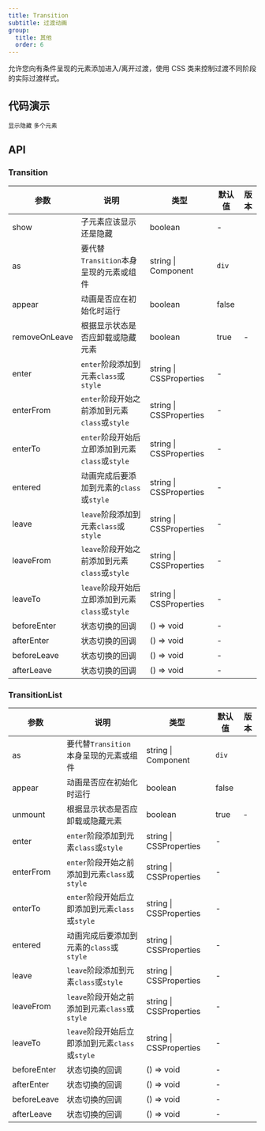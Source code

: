 ```yaml
---
title: Transition
subtitle: 过渡动画
group:
  title: 其他
  order: 6
---
```


允许您向有条件呈现的元素添加进入/离开过渡，使用 CSS 类来控制过渡不同阶段的实际过渡样式。

## 代码演示

<!-- prettier-ignore -->
<code src="./demo/basic.tsx" >显示隐藏</code>
<code src="./demo/multiple.tsx" >多个元素</code>

## API

### Transition

| 参数 | 说明 | 类型 | 默认值 | 版本 |
| --- | --- | --- | --- | --- |
| show | 子元素应该显示还是隐藏 | boolean | - |  |
| as | 要代替`Transition`本身呈现的元素或组件 | string \| Component | `div` |  |
| appear | 动画是否应在初始化时运行 | boolean | false |  |
| removeOnLeave | 根据显示状态是否应卸载或隐藏元素 | boolean | true | - |
| enter | `enter`阶段添加到元素`class`或`style` | string \| CSSProperties | - |  |
| enterFrom | `enter`阶段开始之前添加到元素`class`或`style` | string \| CSSProperties | - |  |
| enterTo | `enter`阶段开始后立即添加到元素`class`或`style` | string \| CSSProperties | - |  |
| entered | 动画完成后要添加到元素的`class`或`style` | string \| CSSProperties | - |  |
| leave | `leave`阶段添加到元素`class`或`style` | string \| CSSProperties | - |  |
| leaveFrom | `leave`阶段开始之前添加到元素`class`或`style` | string \| CSSProperties | - |  |
| leaveTo | `leave`阶段开始后立即添加到元素`class`或`style` | string \| CSSProperties | - |  |
| beforeEnter | 状态切换的回调 | () => void | - |  |
| afterEnter | 状态切换的回调 | () => void | - |  |
| beforeLeave | 状态切换的回调 | () => void | - |  |
| afterLeave | 状态切换的回调 | () => void | - |  |

### TransitionList

| 参数 | 说明 | 类型 | 默认值 | 版本 |
| --- | --- | --- | --- | --- |
| as | 要代替`Transition`本身呈现的元素或组件 | string \| Component | `div` |  |
| appear | 动画是否应在初始化时运行 | boolean | false |  |
| unmount | 根据显示状态是否应卸载或隐藏元素 | boolean | true | - |
| enter | `enter`阶段添加到元素`class`或`style` | string \| CSSProperties | - |  |
| enterFrom | `enter`阶段开始之前添加到元素`class`或`style` | string \| CSSProperties | - |  |
| enterTo | `enter`阶段开始后立即添加到元素`class`或`style` | string \| CSSProperties | - |  |
| entered | 动画完成后要添加到元素的`class`或`style` | string \| CSSProperties | - |  |
| leave | `leave`阶段添加到元素`class`或`style` | string \| CSSProperties | - |  |
| leaveFrom | `leave`阶段开始之前添加到元素`class`或`style` | string \| CSSProperties | - |  |
| leaveTo | `leave`阶段开始后立即添加到元素`class`或`style` | string \| CSSProperties | - |  |
| beforeEnter | 状态切换的回调 | () => void | - |  |
| afterEnter | 状态切换的回调 | () => void | - |  |
| beforeLeave | 状态切换的回调 | () => void | - |  |
| afterLeave | 状态切换的回调 | () => void | - |  |

